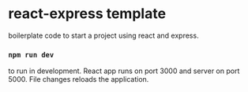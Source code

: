 # react-express template

boilerplate code to start a project using react and express.

### `npm run dev`

to run in development. React app runs on port 3000 and server on port 5000. File changes reloads the application.
